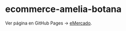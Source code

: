 # ecommerce-amelia-botana

Ver página en GitHub Pages -> [eMercado](https://amebotana.github.io/JAP_ecommerce).